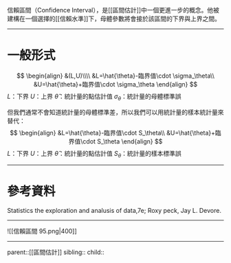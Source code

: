 信賴區間（Confidence Interval），是[[區間估計]]中一個更進一步的概念。他被建構在一個選擇的[[信賴水準]]下，母體參數將會接於該區間的下界與上界之間。
- - -
# 一般形式
$$
\begin{align}
&(L,U)\\\\
&L=\hat{\theta}-臨界值\cdot \sigma_\theta\\
&U=\hat{\theta}+臨界值\cdot \sigma_\theta
\end{align}
$$
$L$：下界
$U$：上界
$\hat{\theta}$：統計量的點估計值
$\sigma_\theta$：統計量的母體標準誤

但我們通常不會知道統計量的母體標準差，所以我們可以用統計量的樣本統計量來替代：
$$
\begin{align}
&L=\hat{\theta}-臨界值\cdot S_\theta\\
&U=\hat{\theta}+臨界值\cdot S_\theta
\end{align}
$$
$L$：下界
$U$：上界
$\hat{\theta}$：統計量的點估計值
$S_\theta$：統計量的樣本標準誤


- - -
# 參考資料
Statistics the exploration and analusis of data,7e; Roxy peck, Jay L. Devore.
- - -
![[信賴區間 95.png|400]]

- - -
parent::[[區間估計]]
sibling::
child::